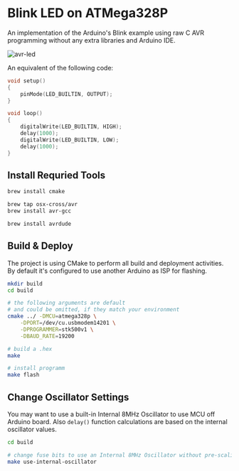
# Blink LED on ATMega328P

An implementation of the Arduino's Blink example using raw C AVR programming without any extra libraries and Arduino IDE.

![avr-led](https://github.com/frolovilya/avr-led/assets/271293/1bc8b3fa-d4a5-445d-996e-ee60f5a0bbb8)

An equivalent of the following code:

```c
void setup() 
{
    pinMode(LED_BUILTIN, OUTPUT);
}

void loop() 
{
    digitalWrite(LED_BUILTIN, HIGH);
    delay(1000);
    digitalWrite(LED_BUILTIN, LOW);
    delay(1000);
}
```

## Install Requried Tools

```sh
brew install cmake

brew tap osx-cross/avr
brew install avr-gcc

brew install avrdude
```

## Build & Deploy

The project is using CMake to perform all build and deployment activities. By default it's configured to use another Arduino as ISP for flashing.

```sh
mkdir build
cd build

# the following arguments are default 
# and could be omitted, if they match your environment
cmake ../ -DMCU=atmega328p \
    -DPORT=/dev/cu.usbmodem14201 \
    -DPROGRAMMER=stk500v1 \
    -DBAUD_RATE=19200

# build a .hex
make

# install programm
make flash
```

## Change Oscillator Settings
You may want to use a built-in Internal 8MHz Oscillator to use MCU off Arduino board. Also `delay()` function calculations are based on the internal oscillator values.

```sh
cd build

# change fuse bits to use an Internal 8MHz Oscillator without pre-scaling
make use-internal-oscillator
```
